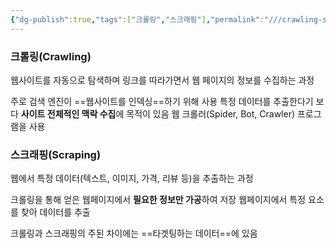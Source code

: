 ```yaml
---
{"dg-publish":true,"tags":["크롤링","스크래핑"],"permalink":"///crawling-scraping/","dgPassFrontmatter":true}
---
```



### 크롤링(Crawling)
웹사이트를 자동으로 탐색하며 링크를 따라가면서 웹 페이지의 정보를 수집하는 과정

주로 검색 엔진이 ==웹사이트를 인덱싱==하기 위해 사용
특정 데이터를 추출한다기 보다 **사이트 전체적인 맥락 수집**에 목적이 있음
웹 크롤러(Spider, Bot, Crawler) 프로그램을 사용

### 스크래핑(Scraping)
웹에서 특정 데이터(텍스트, 이미지, 가격, 리뷰 등)을 추출하는 과정

크롤링을 통해 얻은 웹페이지에서 **필요한 정보만 가공**하여 저장
웹페이지에서 특정 요소를 찾아 데이터를 추출


크롤링과 스크래핑의 주된 차이에는 ==타겟팅하는 데이터==에 있음